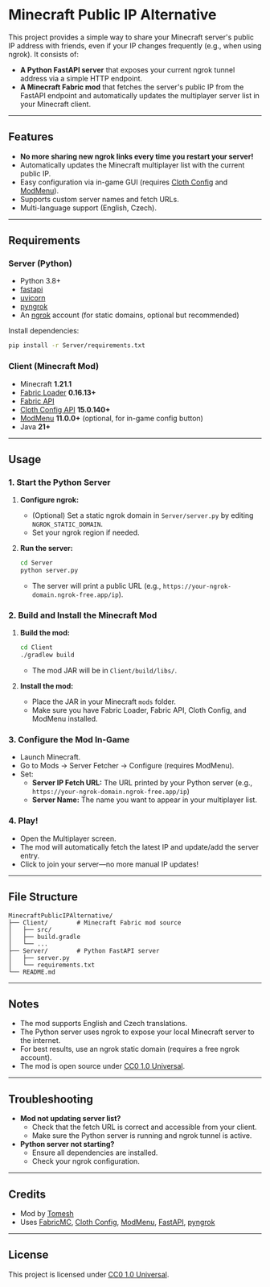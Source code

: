 # Minecraft Public IP Alternative

This project provides a simple way to share your Minecraft server's public IP address with friends, even if your IP changes frequently (e.g., when using ngrok). It consists of:

- **A Python FastAPI server** that exposes your current ngrok tunnel address via a simple HTTP endpoint.
- **A Minecraft Fabric mod** that fetches the server's public IP from the FastAPI endpoint and automatically updates the multiplayer server list in your Minecraft client.

---

## Features

- **No more sharing new ngrok links every time you restart your server!**
- Automatically updates the Minecraft multiplayer list with the current public IP.
- Easy configuration via in-game GUI (requires [Cloth Config](https://www.curseforge.com/minecraft/mc-mods/cloth-config) and [ModMenu](https://www.curseforge.com/minecraft/mc-mods/modmenu)).
- Supports custom server names and fetch URLs.
- Multi-language support (English, Czech).

---

## Requirements

### Server (Python)

- Python 3.8+
- [fastapi](https://fastapi.tiangolo.com/)
- [uvicorn](https://www.uvicorn.org/)
- [pyngrok](https://github.com/alexdlaird/pyngrok)
- An [ngrok](https://ngrok.com/) account (for static domains, optional but recommended)

Install dependencies:
```sh
pip install -r Server/requirements.txt
```

### Client (Minecraft Mod)

- Minecraft **1.21.1**
- [Fabric Loader](https://fabricmc.net/) **0.16.13+**
- [Fabric API](https://modrinth.com/mod/fabric-api)
- [Cloth Config API](https://www.curseforge.com/minecraft/mc-mods/cloth-config) **15.0.140+**
- [ModMenu](https://www.curseforge.com/minecraft/mc-mods/modmenu) **11.0.0+** (optional, for in-game config button)
- Java **21+**

---

## Usage

### 1. Start the Python Server

1. **Configure ngrok:**
   - (Optional) Set a static ngrok domain in `Server/server.py` by editing `NGROK_STATIC_DOMAIN`.
   - Set your ngrok region if needed.

2. **Run the server:**
   ```sh
   cd Server
   python server.py
   ```
   - The server will print a public URL (e.g., `https://your-ngrok-domain.ngrok-free.app/ip`).

### 2. Build and Install the Minecraft Mod

1. **Build the mod:**
   ```sh
   cd Client
   ./gradlew build
   ```
   - The mod JAR will be in `Client/build/libs/`.

2. **Install the mod:**
   - Place the JAR in your Minecraft `mods` folder.
   - Make sure you have Fabric Loader, Fabric API, Cloth Config, and ModMenu installed.

### 3. Configure the Mod In-Game

- Launch Minecraft.
- Go to Mods → Server Fetcher → Configure (requires ModMenu).
- Set:
  - **Server IP Fetch URL:** The URL printed by your Python server (e.g., `https://your-ngrok-domain.ngrok-free.app/ip`)
  - **Server Name:** The name you want to appear in your multiplayer list.

### 4. Play!

- Open the Multiplayer screen.
- The mod will automatically fetch the latest IP and update/add the server entry.
- Click to join your server—no more manual IP updates!

---

## File Structure

```
MinecraftPublicIPAlternative/
├── Client/        # Minecraft Fabric mod source
│   ├── src/
│   ├── build.gradle
│   └── ...
├── Server/        # Python FastAPI server
│   ├── server.py
│   └── requirements.txt
└── README.md
```

---

## Notes

- The mod supports English and Czech translations.
- The Python server uses ngrok to expose your local Minecraft server to the internet.
- For best results, use an ngrok static domain (requires a free ngrok account).
- The mod is open source under [CC0 1.0 Universal](https://creativecommons.org/publicdomain/zero/1.0/).

---

## Troubleshooting

- **Mod not updating server list?**
  - Check that the fetch URL is correct and accessible from your client.
  - Make sure the Python server is running and ngrok tunnel is active.
- **Python server not starting?**
  - Ensure all dependencies are installed.
  - Check your ngrok configuration.

---

## Credits

- Mod by [Tomesh](https://github.com/Thomioo)
- Uses [FabricMC](https://fabricmc.net/), [Cloth Config](https://github.com/shedaniel/cloth-config), [ModMenu](https://github.com/TerraformersMC/ModMenu), [FastAPI](https://fastapi.tiangolo.com/), [pyngrok](https://github.com/alexdlaird/pyngrok)

---

## License

This project is licensed under [CC0 1.0 Universal](Client/LICENSE).
